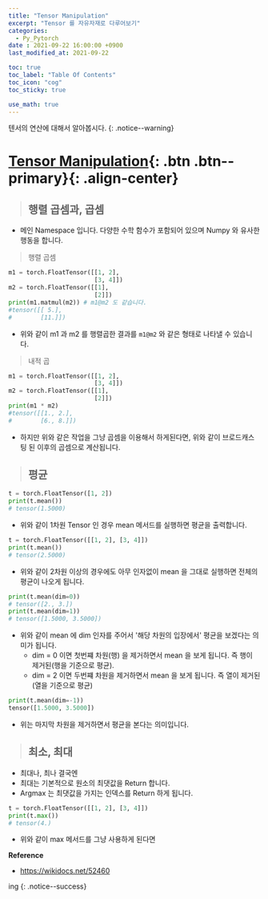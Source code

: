 ```yaml
---
title: "Tensor Manipulation" 
excerpt: "Tensor 를 자유자재로 다루어보기"
categories:
  - Py_Pytorch
date : 2021-09-22 16:00:00 +0900
last_modified_at: 2021-09-22

toc: true
toc_label: "Table Of Contents"
toc_icon: "cog"
toc_sticky: true

use_math: true
---
```


 텐서의 연산에 대해서 알아봅시다.
{: .notice--warning}

# [Tensor Manipulation](#link){: .btn .btn--primary}{: .align-center}



> ## 행렬 곱셈과, 곱셈

- 메인 Namespace 입니다. 다양한 수학 함수가 포함되어 있으며 Numpy 와 유사한 행동을 합니다. 

> 행렬 곱셈

```python
m1 = torch.FloatTensor([[1, 2],
                        [3, 4]])
m2 = torch.FloatTensor([[1],
                        [2]])
print(m1.matmul(m2)) # m1@m2 도 같습니다.
#tensor([[ 5.],
#        [11.]])
```

- 위와 같이 m1 과 m2 를 행렬곱한 결과를 `m1@m2` 와 같은 형태로 나타낼 수 있습니다.

> 내적 곱

```python
m1 = torch.FloatTensor([[1, 2],
                        [3, 4]])
m2 = torch.FloatTensor([[1],
                        [2]])
print(m1 * m2) 
#tensor([[1., 2.],
#        [6., 8.]])

```

- 하지만 위와 같은 작업을 그냥 곱셈을 이용해서 하게된다면, 위와 같이 브로드캐스팅 된 이후의 곱셈으로 계산됩니다. 

> ## 평균 

```python
t = torch.FloatTensor([1, 2])
print(t.mean())
# tensor(1.5000)
```

- 위와 같이 1차원 Tensor 인 경우 mean 메서드를 실행하면 평균을 출력합니다.

```python
t = torch.FloatTensor([[1, 2], [3, 4]])
print(t.mean())
# tensor(2.5000)
```

- 위와 같이 2차원 이상의 경우에도 아무 인자없이 mean 을 그대로 실행하면 전체의 평균이 나오게 됩니다. 

```python
print(t.mean(dim=0))
# tensor([2., 3.])
print(t.mean(dim=1))
# tensor([1.5000, 3.5000])
```

- 위와 같이 mean 에 dim 인자를 주어서 '해당 차원의 입장에서' 평균을 보겠다는 의미가 됩니다.
  - dim = 0 이면 첫번쨰 차원(행) 을 제거하면서 mean 을 보게 됩니다. 즉 행이 제거된(행을 기준으로 평균).
  - dim = 2 이면 두번쨰 차원을 제거하면서 mean 을 보게 됩니다. 즉 열이 제거된 (열을 기준으로 평균)

```python
print(t.mean(dim=-1))
tensor([1.5000, 3.5000])
```

- 위는 마지막 차원을 제거하면서 평균을 본다는 의미입니다. 

> ## 최소, 최대 

- 최대나, 최나 결국엔
- 최대는 기본적으로 원소의 최댓값을 Return 합니다. 
- Argmax 는 최댓값을 가지는 인덱스를 Return 하게 됩니다. 

```python
t = torch.FloatTensor([[1, 2], [3, 4]])
print(t.max())
# tensor(4.)
```

- 위와 같이 max 메서드를 그냥 사용하게 된다면 

**Reference**

- <https://wikidocs.net/52460>

ing
{: .notice--success}

